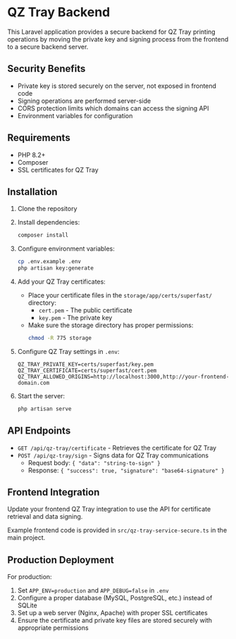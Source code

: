 # QZ Tray Backend

This Laravel application provides a secure backend for QZ Tray printing operations by moving the private key and signing process from the frontend to a secure backend server.

## Security Benefits

- Private key is stored securely on the server, not exposed in frontend code
- Signing operations are performed server-side
- CORS protection limits which domains can access the signing API
- Environment variables for configuration

## Requirements

- PHP 8.2+
- Composer
- SSL certificates for QZ Tray

## Installation

1. Clone the repository
2. Install dependencies:
   ```bash
   composer install
   ```
3. Configure environment variables:
   ```bash
   cp .env.example .env
   php artisan key:generate
   ```
4. Add your QZ Tray certificates:
   - Place your certificate files in the `storage/app/certs/superfast/` directory:
     - `cert.pem` - The public certificate
     - `key.pem` - The private key
   - Make sure the storage directory has proper permissions:
     ```bash
     chmod -R 775 storage
     ```

5. Configure QZ Tray settings in `.env`:
   ```
   QZ_TRAY_PRIVATE_KEY=certs/superfast/key.pem
   QZ_TRAY_CERTIFICATE=certs/superfast/cert.pem
   QZ_TRAY_ALLOWED_ORIGINS=http://localhost:3000,http://your-frontend-domain.com
   ```

6. Start the server:
   ```bash
   php artisan serve
   ```

## API Endpoints

- `GET /api/qz-tray/certificate` - Retrieves the certificate for QZ Tray
- `POST /api/qz-tray/sign` - Signs data for QZ Tray communications
  - Request body: `{ "data": "string-to-sign" }`
  - Response: `{ "success": true, "signature": "base64-signature" }`

## Frontend Integration

Update your frontend QZ Tray integration to use the API for certificate retrieval and data signing.

Example frontend code is provided in `src/qz-tray-service-secure.ts` in the main project.

## Production Deployment

For production:

1. Set `APP_ENV=production` and `APP_DEBUG=false` in `.env`
2. Configure a proper database (MySQL, PostgreSQL, etc.) instead of SQLite
3. Set up a web server (Nginx, Apache) with proper SSL certificates
4. Ensure the certificate and private key files are stored securely with appropriate permissions
